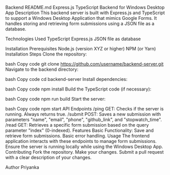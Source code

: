 Backend README.md
Express.js TypeScript Backend for Windows Desktop App
Description
This backend server is built with Express.js and TypeScript to support a Windows Desktop Application that mimics Google Forms. It handles storing and retrieving form submissions using a JSON file as a database.

Technologies Used
TypeScript
Express.js
JSON file as database

Installation
Prerequisites
Node.js (version XYZ or higher)
NPM (or Yarn)
Installation Steps
Clone the repository:

bash
Copy code
git clone https://github.com/username/backend-server.git
Navigate to the backend directory:

bash
Copy code
cd backend-server
Install dependencies:

bash
Copy code
npm install
Build the TypeScript code (if necessary):

bash
Copy code
npm run build
Start the server:

bash
Copy code
npm start
API Endpoints
/ping
GET: Checks if the server is running. Always returns true.
/submit
POST: Saves a new submission with parameters "name", "email", "phone", "github_link", and "stopwatch_time".
/read
GET: Retrieves a specific form submission based on the query parameter "index" (0-indexed).
Features
Basic Functionality:
Save and retrieve form submissions.
Basic error handling.
Usage
The frontend application interacts with these endpoints to manage form submissions.
Ensure the server is running locally while using the Windows Desktop App.
Contributing
Fork the repository.
Make your changes.
Submit a pull request with a clear description of your changes.

Author
Priyanka
